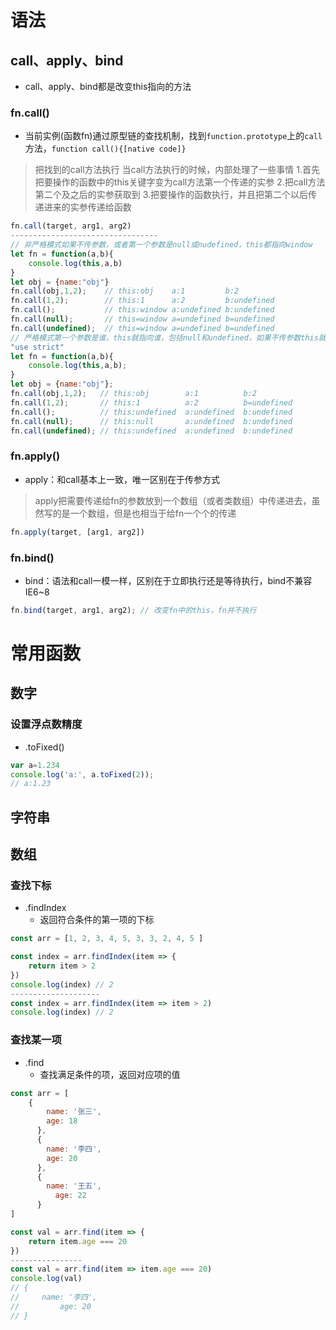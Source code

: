 # 语法

## call、apply、bind

- call、apply、bind都是改变this指向的方法

### fn.call()

- 当前实例(函数fn)通过原型链的查找机制，找到`function.prototype`上的`call`方法，`function call(){[native code]}`

> 把找到的call方法执行
> 当call方法执行的时候，内部处理了一些事情
> 1.首先把要操作的函数中的this关键字变为call方法第一个传递的实参
> 2.把call方法第二个及之后的实参获取到
> 3.把要操作的函数执行，并且把第二个以后传递进来的实参传递给函数

```javascript
fn.call(target, arg1, arg2)
---------------------------------
// 非严格模式如果不传参数，或者第一个参数是null或nudefined，this都指向window
let fn = function(a,b){
    console.log(this,a,b)
}
let obj = {name:"obj"}
fn.call(obj,1,2);    // this:obj    a:1         b:2
fn.call(1,2);        // this:1      a:2         b:undefined
fn.call();           // this:window a:undefined b:undefined
fn.call(null);       // this=window a=undefined b=undefined
fn.call(undefined);  // this=window a=undefined b=undefined
// 严格模式第一个参数是谁，this就指向谁，包括null和undefined，如果不传参数this就是undefined
"use strict"
let fn = function(a,b){
    console.log(this,a,b);
}
let obj = {name:"obj"};
fn.call(obj,1,2);   // this:obj        a:1          b:2
fn.call(1,2);       // this:1          a:2          b=undefined
fn.call();          // this:undefined  a:undefined  b:undefined
fn.call(null);      // this:null       a:undefined  b:undefined
fn.call(undefined); // this:undefined  a:undefined  b:undefined
```

### fn.apply()

- apply：和call基本上一致，唯一区别在于传参方式

> apply把需要传递给fn的参数放到一个数组（或者类数组）中传递进去，虽然写的是一个数组，但是也相当于给fn一个个的传递

```javascript
fn.apply(target, [arg1, arg2])
```

### fn.bind()

- bind：语法和call一模一样，区别在于立即执行还是等待执行，bind不兼容IE6~8

```javascript
fn.bind(target, arg1, arg2); // 改变fn中的this，fn并不执行
```

# 常用函数

## 数字

### 设置浮点数精度

- .toFixed()

```javascript
var a=1.234
console.log('a:', a.toFixed(2));
// a:1.23
```



## 字符串

## 数组

### 查找下标

- .findIndex
  - 返回符合条件的第一项的下标


```js
const arr = [1, 2, 3, 4, 5, 3, 3, 2, 4, 5 ]

const index = arr.findIndex(item => {
    return item > 2
})
console.log(index) // 2
--------------------
const index = arr.findIndex(item => item > 2)
console.log(index) // 2
```



### 查找某一项

- .find
  - 查找满足条件的项，返回对应项的值

```js
const arr = [
    {
        name: '张三',
        age: 18
      },
      {
        name: '李四',
        age: 20
      },
      {
        name: '王五',
          age: 22
      }
]

const val = arr.find(item => {
    return item.age === 20
})
----------------
const val = arr.find(item => item.age === 20)
console.log(val)
// {
//     name: '李四',
//         age: 20
// }
```

